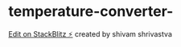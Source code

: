 # temperature-converter-

[Edit on StackBlitz ⚡️](https://stackblitz.com/edit/web-platform-kba8sx)
created by shivam shrivastva